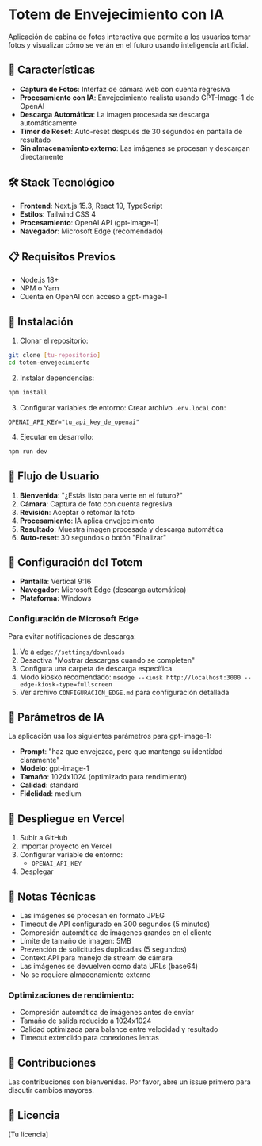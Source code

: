 # Totem de Envejecimiento con IA

Aplicación de cabina de fotos interactiva que permite a los usuarios tomar fotos y visualizar cómo se verán en el futuro usando inteligencia artificial.

## 🚀 Características

- **Captura de Fotos**: Interfaz de cámara web con cuenta regresiva
- **Procesamiento con IA**: Envejecimiento realista usando GPT-Image-1 de OpenAI
- **Descarga Automática**: La imagen procesada se descarga automáticamente
- **Timer de Reset**: Auto-reset después de 30 segundos en pantalla de resultado
- **Sin almacenamiento externo**: Las imágenes se procesan y descargan directamente

## 🛠️ Stack Tecnológico

- **Frontend**: Next.js 15.3, React 19, TypeScript
- **Estilos**: Tailwind CSS 4
- **Procesamiento**: OpenAI API (gpt-image-1)
- **Navegador**: Microsoft Edge (recomendado)

## 📋 Requisitos Previos

- Node.js 18+
- NPM o Yarn
- Cuenta en OpenAI con acceso a gpt-image-1

## 🔧 Instalación

1. Clonar el repositorio:
```bash
git clone [tu-repositorio]
cd totem-envejecimiento
```

2. Instalar dependencias:
```bash
npm install
```

3. Configurar variables de entorno:
Crear archivo `.env.local` con:
```env
OPENAI_API_KEY="tu_api_key_de_openai"
```

4. Ejecutar en desarrollo:
```bash
npm run dev
```

## 📱 Flujo de Usuario

1. **Bienvenida**: "¿Estás listo para verte en el futuro?"
2. **Cámara**: Captura de foto con cuenta regresiva
3. **Revisión**: Aceptar o retomar la foto
4. **Procesamiento**: IA aplica envejecimiento
5. **Resultado**: Muestra imagen procesada y descarga automática
6. **Auto-reset**: 30 segundos o botón "Finalizar"

## 🎨 Configuración del Totem

- **Pantalla**: Vertical 9:16
- **Navegador**: Microsoft Edge (descarga automática)
- **Plataforma**: Windows

### Configuración de Microsoft Edge
Para evitar notificaciones de descarga:
1. Ve a `edge://settings/downloads`
2. Desactiva "Mostrar descargas cuando se completen"
3. Configura una carpeta de descarga específica
4. Modo kiosko recomendado: `msedge --kiosk http://localhost:3000 --edge-kiosk-type=fullscreen`
5. Ver archivo `CONFIGURACION_EDGE.md` para configuración detallada

## 🤖 Parámetros de IA

La aplicación usa los siguientes parámetros para gpt-image-1:
- **Prompt**: "haz que envejezca, pero que mantenga su identidad claramente"
- **Modelo**: gpt-image-1
- **Tamaño**: 1024x1024 (optimizado para rendimiento)
- **Calidad**: standard
- **Fidelidad**: medium

## 🚀 Despliegue en Vercel

1. Subir a GitHub
2. Importar proyecto en Vercel
3. Configurar variable de entorno:
   - `OPENAI_API_KEY`
4. Desplegar

## 📝 Notas Técnicas

- Las imágenes se procesan en formato JPEG
- Timeout de API configurado en 300 segundos (5 minutos)
- Compresión automática de imágenes grandes en el cliente
- Límite de tamaño de imagen: 5MB
- Prevención de solicitudes duplicadas (5 segundos)
- Context API para manejo de stream de cámara
- Las imágenes se devuelven como data URLs (base64)
- No se requiere almacenamiento externo

### Optimizaciones de rendimiento:
- Compresión automática de imágenes antes de enviar
- Tamaño de salida reducido a 1024x1024
- Calidad optimizada para balance entre velocidad y resultado
- Timeout extendido para conexiones lentas

## 🤝 Contribuciones

Las contribuciones son bienvenidas. Por favor, abre un issue primero para discutir cambios mayores.

## 📄 Licencia

[Tu licencia]

